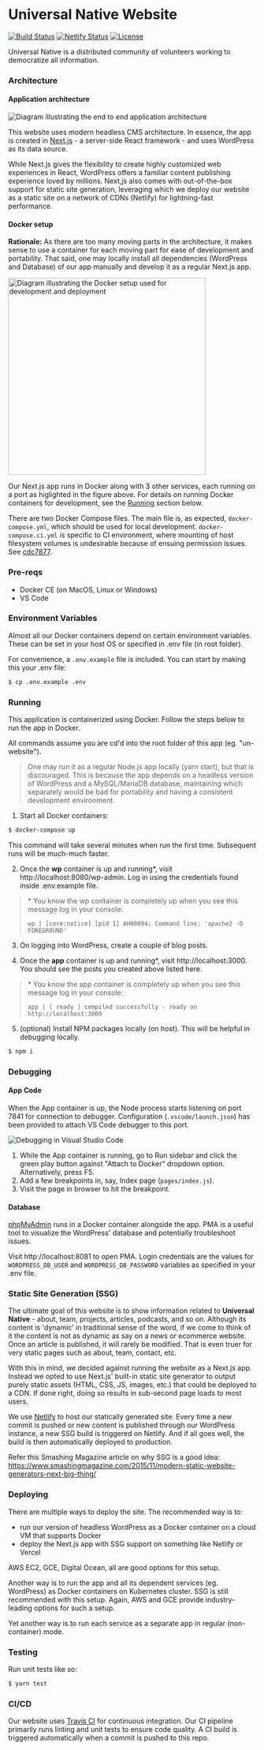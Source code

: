 # Universal Native Website

[![Build Status](https://travis-ci.com/universalnative/un-website.svg?branch=master)](https://travis-ci.com/universalnative/un-website) [![Netlify Status](https://api.netlify.com/api/v1/badges/87517ced-e95a-4fc1-b778-2a1fcabac321/deploy-status)](https://app.netlify.com/sites/jovial-shockley-a5e7ec/deploys) [![License](https://img.shields.io/badge/license-MIT-green)](https://github.com/universalnative/un-website/blob/master/LICENSE)

Universal Native is a distributed community of volunteers working to democratize all information.

### Architecture

#### Application architecture

![Diagram illustrating the end to end application architecture](docs/app-architecture.png)

This website uses modern headless CMS architecture. In essence, the app is created in [Next.js](https://nextjs.org/) - a server-side React framework - and uses WordPress as its data source.

While Next.js gives the flexibility to create highly customized web experiences in React, WordPress offers a familiar content publishing experience loved by millions. Next,js also comes with out-of-the-box support for static site generation, leveraging which we deploy our website as a static site on a network of CDNs (Netlify) for lightning-fast performance.

#### Docker setup

**Rationale:** As there are too many moving parts in the architecture, it makes sense to use a container for each moving part for ease of development and portability. That said, one may locally install all dependencies (WordPress and Database) of our app manually and develop it as a regular Next.js app.

<img src="docs/docker-setup.png" height="400" alt="Diagram illustrating the Docker setup used for development and deployment" />

Our Next.js app runs in Docker along with 3 other services, each running on a port as higlighted in the figure above. For details on running Docker containers for development, see the [Running](#running) section below.

There are two Docker Compose files. The main file is, as expected, `docker-compose.yml`, which should be used for local development. `docker-compose.ci.yml` is specific to CI environment, where mounting of host filesystem volumes is undesirable because of ensuing permission issues. See [cdc7877](https://github.com/universalnative/un-website/commit/cdc78771ff0ad214734af3b36636bdf987d4fe20).

### Pre-reqs

- Docker CE (on MacOS, Linux or Windows)
- VS Code

### Environment Variables

Almost all our Docker containers depend on certain environment variables. These can be set in your host OS or specified in .env file (in root folder).

For convenience, a `.env.example` file is included. You can start by making this your .env file:

```bash
$ cp .env.example .env
```

### Running

This application is containerized using Docker. Follow the steps below to run the app in Docker.

All commands assume you are cd'd into the root folder of this app (eg. "un-website").

> One may run it as a regular Node.js app locally (yarn start), but that is discouraged. This is because the app depends on a headless version of WordPress and a MySQL/MariaDB database, maintaining which separately would be bad for portability and having a consistent development environment.

1. Start all Docker containers:

```bash
$ docker-compose up
```

This command will take several minutes when run the first time. Subsequent runs will be much-much faster.

2. Once the **wp** container is up and running\*, visit http://localhost:8080/wp-admin. Log in using the credentials found inside .env.example file.

> \* You know the wp container is completely up when you see this message log in your console:
>
> `wp | [core:notice] [pid 1] AH00094: Command line: 'apache2 -D FOREGROUND'`

3. On logging into WordPress, create a couple of blog posts.

4. Once the **app** container is up and running\*, visit http://localhost:3000. You should see the posts you created above listed here.

> \* You know the app container is completely up when you see this message log in your console:
>
> `app | [ ready ] compiled successfully - ready on http://localhost:3000`

5. (optional) Install NPM packages locally (on host). This will be helpful in debugging locally.

```bash
$ npm i
```

### Debugging

#### App Code

When the App container is up, the Node process starts listening on port 7841 for connection to debugger. Configuration (`.vscode/launch.json`) has been provided to attach VS Code debugger to this port.

![Debugging in Visual Studio Code](docs/vscode-debugging.png)

1. While the App container is running, go to Run sidebar and click the green play button against "Attach to Docker" dropdown option. Alternatively, press F5.
2. Add a few breakpoints in, say, Index page (`pages/index.js`).
3. Visit the page in browser to hit the breakpoint.

#### Database

[phpMyAdmin](https://www.phpmyadmin.net/) runs in a Docker container alongside the app. PMA is a useful tool to visualize the WordPress' database and potentially troubleshoot issues.

Visit http://localhost:8081 to open PMA. Login credentials are the values for `WORDPRESS_DB_USER` and `WORDPRESS_DB_PASSWORD` variables as specified in your .env file.

### Static Site Generation (SSG)

The ultimate goal of this website is to show information related to **Universal Native** - about, team, projects, articles, podcasts, and so on. Although its content is 'dynamic' in traditional sense of the word, if we come to think of it the content is not as dynamic as say on a news or ecommerce website. Once an article is published, it will rarely be modified. That is even truer for very static pages such as about, team, contact, etc.

With this in mind, we decided against running the website as a Next.js app. Instead we opted to use Next.js' built-in static site generator to output purely static assets (HTML, CSS, JS, images, etc.) that could be deployed to a CDN. If done right, doing so results in sub-second page loads to most users.

We use [Netlify](netlify.com/) to host our statically generated site. Every time a new commit is pushed or new content is published through our WordPress instance, a new SSG build is triggered on Netlify. And if all goes well, the build is then automatically deployed to production.

Refer this Smashing Magazine article on why SSG is a good idea:  
https://www.smashingmagazine.com/2015/11/modern-static-website-generators-next-big-thing/

### Deploying

There are multiple ways to deploy the site. The recommended way is to:

- run our version of headless WordPress as a Docker container on a cloud VM that supports Docker
- deploy the Next.js app with SSG support on something like Netlify or Vercel

AWS EC2, GCE, Digital Ocean, all are good options for this setup.

Another way is to run the app and all its dependent services (eg. WordPress) as Docker containers on Kubernetes cluster. SSG is still recommended with this setup. Again, AWS and GCE provide industry-leading options for such a setup.

Yet another way is to run each service as a separate app in regular (non-container) mode.

### Testing

Run unit tests like so:

```bash
$ yarn test
```

### CI/CD

Our website uses [Travis CI](travis-ci.com/) for continuous integration. Our CI pipeline primarily runs linting and unit tests to ensure code quality. A CI build is triggered automatically when a commit is pushed to this repo.
